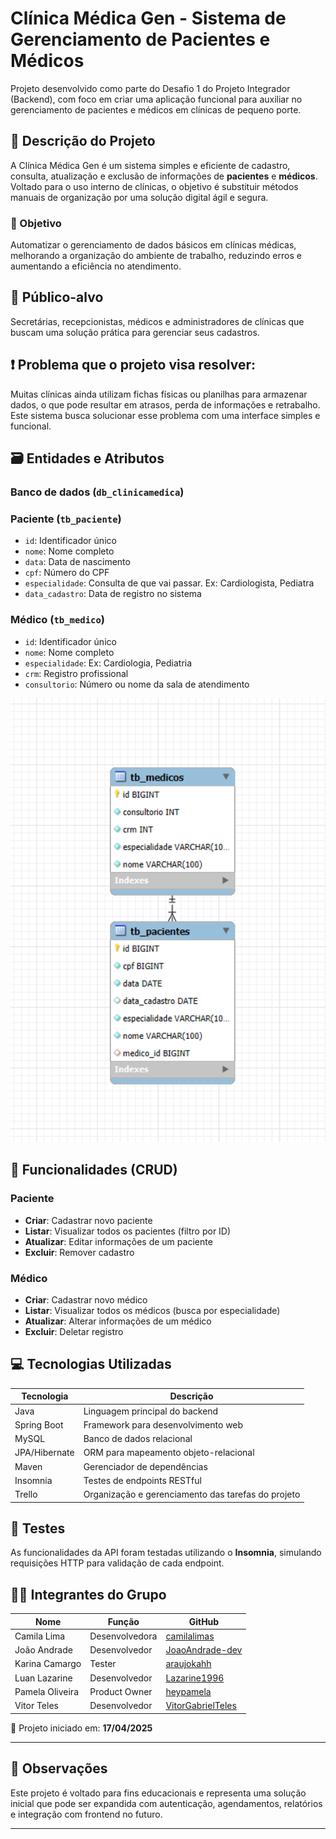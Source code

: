 # Clínica Médica Gen - Sistema de Gerenciamento de Pacientes e Médicos

Projeto desenvolvido como parte do Desafio 1 do Projeto Integrador (Backend), com foco em criar uma aplicação funcional para auxiliar no gerenciamento de pacientes e médicos em clínicas de pequeno porte.


## 🏥 Descrição do Projeto

A Clínica Médica Gen é um sistema simples e eficiente de cadastro, consulta, atualização e exclusão de informações de **pacientes** e **médicos**. Voltado para o uso interno de clínicas, o objetivo é substituir métodos manuais de organização por uma solução digital ágil e segura.

### 🎯 Objetivo

Automatizar o gerenciamento de dados básicos em clínicas médicas, melhorando a organização do ambiente de trabalho, reduzindo erros e aumentando a eficiência no atendimento.


## 👥 Público-alvo

Secretárias, recepcionistas, médicos e administradores de clínicas que buscam uma solução prática para gerenciar seus cadastros.


## ❗ Problema que o projeto visa resolver:

Muitas clínicas ainda utilizam fichas físicas ou planilhas para armazenar dados, o que pode resultar em atrasos, perda de informações e retrabalho. Este sistema busca solucionar esse problema com uma interface simples e funcional.



## 🗃️ Entidades e Atributos

### Banco de dados (`db_clinicamedica`)

### Paciente (`tb_paciente`)
- `id`: Identificador único
- `nome`: Nome completo
- `data`: Data de nascimento
- `cpf`: Número do CPF
- `especialidade`: Consulta de que vai passar. Ex: Cardiologista, Pediatra 
- `data_cadastro`: Data de registro no sistema

### Médico (`tb_medico`)
- `id`: Identificador único
- `nome`: Nome completo
- `especialidade`: Ex: Cardiologia, Pediatria
- `crm`: Registro profissional
- `consultorio`: Número ou nome da sala de atendimento


<img src="modelo-der.png" alt="Imagem do diagrama DER" width="600">




## 🔧 Funcionalidades (CRUD)

### Paciente
- **Criar**: Cadastrar novo paciente
- **Listar**: Visualizar todos os pacientes (filtro por ID)
- **Atualizar**: Editar informações de um paciente
- **Excluir**: Remover cadastro

### Médico
- **Criar**: Cadastrar novo médico
- **Listar**: Visualizar todos os médicos (busca por especialidade)
- **Atualizar**: Alterar informações de um médico
- **Excluir**: Deletar registro



## 💻 Tecnologias Utilizadas

| Tecnologia      | Descrição                                           |
|-----------------|-----------------------------------------------------|
| Java            | Linguagem principal do backend                      |
| Spring Boot     | Framework para desenvolvimento web                  |
| MySQL           | Banco de dados relacional                           |
| JPA/Hibernate   | ORM para mapeamento objeto-relacional               |
| Maven           | Gerenciador de dependências                         |
| Insomnia        | Testes de endpoints RESTful                         |
| Trello          | Organização e gerenciamento das tarefas do projeto  |



## 🧪 Testes

As funcionalidades da API foram testadas utilizando o **Insomnia**, simulando requisições HTTP para validação de cada endpoint.



## 👨‍💻 Integrantes do Grupo

| Nome              | Função         | GitHub                                   |
|-------------------|----------------|-------------------------------------------|
| Camila Lima       | Desenvolvedora | [camilalimas](https://github.com/camilalimas)|
| João Andrade      | Desenvolvedor  | [JoaoAndrade-dev](https://github.com/JoaoAndrade-dev)|
| Karina Camargo    | Tester         | [araujokahh](https://github.com/araujokahh)|
| Luan Lazarine     | Desenvolvedor  | [Lazarine1996](https://github.com/Lazarine1996)|
| Pamela Oliveira   | Product Owner  | [heypamela](https://github.com/heypamela)|
| Vitor Teles       | Desenvolvedor  | [VitorGabrielTeles](https://github.com/VitorGabrielTeles)|



📅 Projeto iniciado em: **17/04/2025**


---

## 📌 Observações

Este projeto é voltado para fins educacionais e representa uma solução inicial que pode ser expandida com autenticação, agendamentos, relatórios e integração com frontend no futuro.

---

